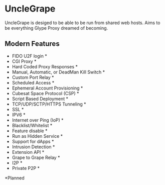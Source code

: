 # UncleGrape
UncleGrape is desiged to be able to be run from shared web hosts. Aims to be everything Glype Proxy dreamed of becoming.

## Modern Features
* FIDO U2F login *
* CGI Proxy *
* Hard Coded Proxy Responses *
* Manual, Automatic, or DeadMan Kill Switch *
* Custom Port Relay *
* Scheduled Access *
* Ephemeral Account Provisioning *
* Cubesat Space Protocol (CSP) *
* Script Based Deployment *
* TCP/UDP/SCTP/HTTPS Tunneling *
* SSL *
* IPV6 *
* Internet over Ping (IoP) *
* Blacklist/Whitelist *
* Feature disable *
* Run as Hidden Service *
* Support for dApps *
* Intrusion Detection *
* Extension API *
* Grape to Grape Relay *
* I2P *
* Private P2P *

*Planned
